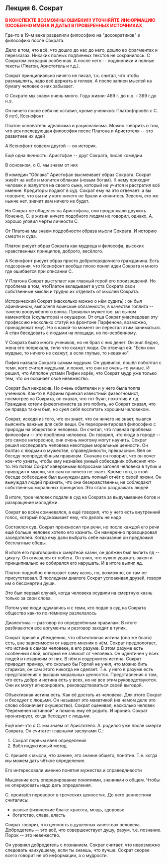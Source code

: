## Лекция 6. Сократ

<span style="color:red">**В КОНСПЕКТЕ ВОЗМОЖНЫ ОШИБКИ!!! УТОЧНЯЙТЕ ИНФОРМАЦИЮ (ОСОБЕННО ИМЕНА И ДАТЫ) В ПРОВЕРЕННЫХ ИСТОЧНИКАХ**</span>

Где-то в 19-м веке разделили философию на "досократиков" и философию после Сократа.

Дело в том, что всё, что дошло до нас до него, дошло во фрагментах и перезказах. Никаких полных подлинных текстов не сохранилось. 
С Сократом ситуация особенная. А после него -- подлинники и полные тексты (Платон, Аристотель и т.д.).


Сократ принципиально ничего не писал, т.к. считал, что чтобы размышлять, надо всё держать в голове. А после записи мыслей на бумагу человек о них забывает.

О Сократе мы знаем очень много. Года жизни: 469 г. до н.э. - 399 г.до н.э.

Он ничего после себя не оставил, кроме учеников: Платон(провёл с С. 8 лет), Ксенофонт

Платон основатель идеализма и рационализма. Можно говорить о том, что вся последующая философия после Платона и Аристотеля -- это развитиее их идей

А Ксенофонт совсем другой -- он историк.

Ещё одна личность: Аристофан -- друг Сократа, писал комедии.

В основном, о С. мы знаем от них

В комедии "Облака" Аристофан высмеивает образ Сократа. Сократ живёт на небе и молится облакам (новым богам). 
К нему приходит человек и жалуется на своего сына, который не учится и растратил всё имение. 
Кредиторы подают в суд.
Сократ ему на это отвечает: а вы говорите, что вы ни у кого ничего не брали и клянитесь Зевсом, его же нынче нет, значит вам ничего не будет.

Но Сократ не обиделся на Аристофана, они продолжали дружить. Конечно, С. в жизни ничего подобного людям не говорил, однако, А. хорошо уловил черты личности С.

От Платона мы знаем подробности образа мысли Сократа. И историю смерти и суда.

Платон рисует образ Сократа как мудреца и философа, высоких нравственных принципов, доброго, весёлого.

А Ксенофонт рисует образ просто добропорядочного гражданина. Есть подозрения, что Ксенофонт вообще плохо понял идеи Сократа и много где ошибается при описании С.

У Платона Сократ выступает как главный герой его произведений. Но проблема в том, чтоПлатон вкладывает в уста Сократа свои собственные мысли и трудно их отделить от мыслей Сократа. 

Исторический Сократ (насколько можно о нём судить) : он был афинянином, выполнял воинские обязанности,
в качестве гоплита -- тяжело вооружённого воина. Проявлял мужество. 
ыл сыном каменотёса (скульптора) и окушерки. От отца Сократ унаследовал эту профессию 
несколько статуй на фронтоне Парфенона, возможно, принадлежат ему). 
Но в какой-то момент он перестал этим заниматься. А стан беседовать с людьми на площади, но по-особенному. 

У Сократа было много учеников, но не брал с них денег. Он жил бедно, жена его попрекала, типо что скажут люди. 
Он отвечал ей: "Если они мудрые, то ничего не скажут, а если глупые, то неважно". 

Пифия назвала Сократа самым мудрым. Он удивился, пошёл поболтал с теми, кого считал мудрыми, 
и понял, что они не очень-то умные. И решил, что Апполон устами Пифии изрёк, что Сократ мудр уже только тем, 
что он осознаёт своё невежество.

Сократ был некрасив. Но очень обаятелен и у него была толпа учеников. Как-то в Аффины приехал известный физеогномист, посмотрев на Сократа, он сказал, что тот буян, похотлив и т.д. Граждане хотели физеогномиста за это побить, но Сократ сказал, что он правда таким был, но суел себя воспитать хорошим человеком.

Сократ, исходя из того, что он знает, что он ничего не знает, пыался выяснить важные для себя вещи. Он переориентировал философию с природы на общество и человека. Он считал, что главная проблема философии -- это проблема человека. Он говорил, что люди в городе -- это самое интересное, они очень многому могут научить. Сократ решил исследовать человека  некоторые моральные ценности. Он болтас с людьми о мужестве, справедливости, прекрасном. Вёл он беседу поопределённым правилам. Сначала он говорил, что он хочет кое-что узнать, чтобы ему незнайке умный собеседник объяснил что-то. Но потом Сократ каверзными вопросами загонял человека в тупик и приводил к мысли, что сам он ничего не знает. Кроме того, в этой беседе собеседник был вынужден дать полный отчёт о своей жизни. Он вынуждал людей признать, что они безнравственны, не соблюдают собственных моральных принципов. Это стало раздражать людей

В итоге, трое человек подали в суд на Сократа за выдумывание богов и развращение молодёжи.

Сократ во всём сомневался, а ещё говорил, что у него есть внутренний голос, который подсказывает ему, что делать не надо

Состоялся суд. Сократ произносил три речи, но после каждой его речи ещё больше человек хотело его казнить. Он намеренно провоцировал заседателей. Когда ему дали выбрать себе наказание он предложил бесплатные обеды.

В итоге его приговорили к смертной казни, он должен был выпить яд -- цикуту. Он отказался от побега. Он учил, что нужно уважать закон и принципиально не собирался его нарушать. И в итоге выпил яд.

Платон подробно описывает саму казнь, но, возможно, он там не присутствовал. В последнем диалоге Сократ успоакивал друзей, говоря им о бессмертии души.

Это был первый случай, когда человека осудили на смертную казнь только за свои слова.

Потом уже люди одумались и с теми, кто подал в суд на Сократа общество как-то по-тёмному разлелалось

Диалектика -- разговор по определённым правилам. В итоге разбиваются все аргументы и разговор заходит в тупик.

Сократ пришё к убеждению, что объективная истина (она же благо) есть, вне зависимости от нашего мнения о нём. Сократ предпологает, что истина в самом человеке, в его разуме. В этом разуме есть особенный слой, который не зависит от человека. Он идентичен у всех людей и независим от них. В нём и содержится истина. 
Сократ приводит пример, что сколько бы Горгий не учил, что можно бить стариков, он сам этого никогда не сделает. Т.е. у него в разуме есть представления о высших моральных ценностях. Представления о том, что есть добро и истина есть у всех, но не все этим руководствуются. Они их могут игнорировать, реководствоваться своей выгодой. 

Объективная истина есть. Как её достать из человека. Для этого Сократ и беседует с людьми. Он называет это маевтикой (на намом деле это слово обозначает окушерство). Сократ оценивал, насколько человек "беременен истинной" и помочь ему её родить. И ирония. Сократ иронизирует, когда беседует с людьми.

Ещё кое-что о С. мы знаем от Аристотеля. А. родился уже после смерти Сократа. Он считатет главными заслугами С.:
1. Сократ первым ввёл определения
2. Ввёл индуктивный метод

С. пришёл к мысли, что занине, это знание общего, понятие. Т.е. когда мы можем дать чёткое определение. 

Его интересовали  именно понятия мужества и справедливости

Мышление есть оперерирование понятиями, знаниями о общем. Чтобы их оперировать надо дать определения.

С. произвёл переворот в греческих ценностях. До него ценностями считались:
 * разные физические блага: красота, мощь, здоровье
 * богатство, слава, власть
 
Сократ говорит, что ценность в душевных качествах человека. Добродетель -- это всё, что совершенствует душу, разум, т.е. познание. Порок -- это невежество.

Он уровнял добродетель с познанием. Сократ считает, что невозможно следовать наихудшему, если ты знаешь, что лучше. Сократ скорее всего говорит не об информации, а о мудрости.
